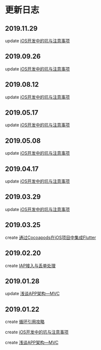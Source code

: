 # 更新日志

## 2019.11.29

update [iOS开发中的坑与注意事项](https://github.com/ChaselAn/dev-blog/blob/master/iOS%E5%BC%80%E5%8F%91%E4%B8%AD%E7%9A%84%E5%9D%91%E4%B8%8E%E6%B3%A8%E6%84%8F%E4%BA%8B%E9%A1%B9.md)

## 2019.09.26

update [iOS开发中的坑与注意事项](https://github.com/ChaselAn/dev-blog/blob/master/iOS%E5%BC%80%E5%8F%91%E4%B8%AD%E7%9A%84%E5%9D%91%E4%B8%8E%E6%B3%A8%E6%84%8F%E4%BA%8B%E9%A1%B9.md)

## 2019.08.12

update [iOS开发中的坑与注意事项](https://github.com/ChaselAn/dev-blog/blob/master/iOS%E5%BC%80%E5%8F%91%E4%B8%AD%E7%9A%84%E5%9D%91%E4%B8%8E%E6%B3%A8%E6%84%8F%E4%BA%8B%E9%A1%B9.md)

## 2019.05.17

update [iOS开发中的坑与注意事项](https://github.com/ChaselAn/dev-blog/blob/master/iOS%E5%BC%80%E5%8F%91%E4%B8%AD%E7%9A%84%E5%9D%91%E4%B8%8E%E6%B3%A8%E6%84%8F%E4%BA%8B%E9%A1%B9.md)

## 2019.05.08

update [iOS开发中的坑与注意事项](https://github.com/ChaselAn/dev-blog/blob/master/iOS%E5%BC%80%E5%8F%91%E4%B8%AD%E7%9A%84%E5%9D%91%E4%B8%8E%E6%B3%A8%E6%84%8F%E4%BA%8B%E9%A1%B9.md)

## 2019.04.17

update [iOS开发中的坑与注意事项](https://github.com/ChaselAn/dev-blog/blob/master/iOS%E5%BC%80%E5%8F%91%E4%B8%AD%E7%9A%84%E5%9D%91%E4%B8%8E%E6%B3%A8%E6%84%8F%E4%BA%8B%E9%A1%B9.md)

## 2019.03.29

update [iOS开发中的坑与注意事项](https://github.com/ChaselAn/dev-blog/blob/master/iOS%E5%BC%80%E5%8F%91%E4%B8%AD%E7%9A%84%E5%9D%91%E4%B8%8E%E6%B3%A8%E6%84%8F%E4%BA%8B%E9%A1%B9.md)

## 2019.03.25

create [通过Cocoapods在iOS项目中集成Flutter](https://github.com/ChaselAn/dev-blog/blob/master/%E9%80%9A%E8%BF%87Cocoapods%E5%9C%A8iOS%E9%A1%B9%E7%9B%AE%E4%B8%AD%E9%9B%86%E6%88%90Flutter.md)

## 2019.02.20

create [IAP接入与丢单处理](https://github.com/ChaselAn/dev-blog/blob/master/IAP%E6%8E%A5%E5%85%A5%E4%B8%8E%E4%B8%A2%E5%8D%95%E5%A4%84%E7%90%86.md)

## 2019.01.28

update [浅谈APP架构—MVC](https://github.com/ChaselAn/dev-blog/blob/master/%E6%B5%85%E8%B0%88APP%E6%9E%B6%E6%9E%84%E2%80%94MVC.md)

## 2019.01.22

create [循环引用攻略](https://github.com/ChaselAn/dev-blog/blob/master/%E5%BE%AA%E7%8E%AF%E5%BC%95%E7%94%A8%E6%94%BB%E7%95%A5.md)

create [iOS开发中的坑与注意事项](https://github.com/ChaselAn/dev-blog/blob/master/iOS%E5%BC%80%E5%8F%91%E4%B8%AD%E7%9A%84%E5%9D%91%E4%B8%8E%E6%B3%A8%E6%84%8F%E4%BA%8B%E9%A1%B9.md)

create [浅谈APP架构—MVC](https://github.com/ChaselAn/dev-blog/blob/master/%E6%B5%85%E8%B0%88APP%E6%9E%B6%E6%9E%84%E2%80%94MVC.md)

